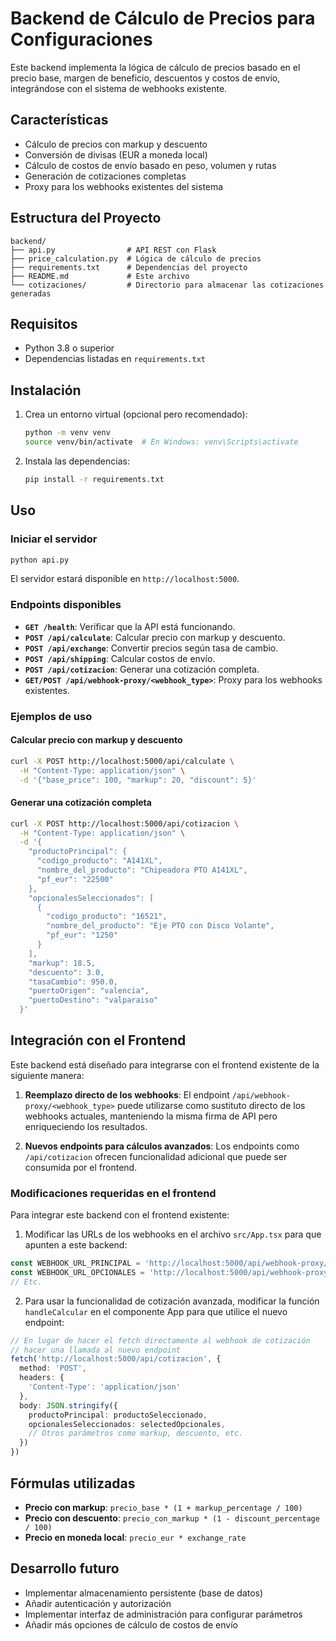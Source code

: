# Backend de Cálculo de Precios para Configuraciones

Este backend implementa la lógica de cálculo de precios basado en el precio base, margen de beneficio, descuentos y costos de envío, integrándose con el sistema de webhooks existente.

## Características

- Cálculo de precios con markup y descuento
- Conversión de divisas (EUR a moneda local)
- Cálculo de costos de envío basado en peso, volumen y rutas
- Generación de cotizaciones completas
- Proxy para los webhooks existentes del sistema

## Estructura del Proyecto

```
backend/
├── api.py                # API REST con Flask
├── price_calculation.py  # Lógica de cálculo de precios
├── requirements.txt      # Dependencias del proyecto
├── README.md             # Este archivo
└── cotizaciones/         # Directorio para almacenar las cotizaciones generadas
```

## Requisitos

- Python 3.8 o superior
- Dependencias listadas en `requirements.txt`

## Instalación

1. Crea un entorno virtual (opcional pero recomendado):
   ```bash
   python -m venv venv
   source venv/bin/activate  # En Windows: venv\Scripts\activate
   ```

2. Instala las dependencias:
   ```bash
   pip install -r requirements.txt
   ```

## Uso

### Iniciar el servidor

```bash
python api.py
```

El servidor estará disponible en `http://localhost:5000`.

### Endpoints disponibles

- **`GET /health`**: Verificar que la API está funcionando.
- **`POST /api/calculate`**: Calcular precio con markup y descuento.
- **`POST /api/exchange`**: Convertir precios según tasa de cambio.
- **`POST /api/shipping`**: Calcular costos de envío.
- **`POST /api/cotizacion`**: Generar una cotización completa.
- **`GET/POST /api/webhook-proxy/<webhook_type>`**: Proxy para los webhooks existentes.

### Ejemplos de uso

#### Calcular precio con markup y descuento

```bash
curl -X POST http://localhost:5000/api/calculate \
  -H "Content-Type: application/json" \
  -d '{"base_price": 100, "markup": 20, "discount": 5}'
```

#### Generar una cotización completa

```bash
curl -X POST http://localhost:5000/api/cotizacion \
  -H "Content-Type: application/json" \
  -d '{
    "productoPrincipal": {
      "codigo_producto": "A141XL",
      "nombre_del_producto": "Chipeadora PTO A141XL",
      "pf_eur": "22500"
    },
    "opcionalesSeleccionados": [
      {
        "codigo_producto": "16521",
        "nombre_del_producto": "Eje PTO con Disco Volante",
        "pf_eur": "1250"
      }
    ],
    "markup": 18.5,
    "descuento": 3.0,
    "tasaCambio": 950.0,
    "puertoOrigen": "valencia",
    "puertoDestino": "valparaiso"
  }'
```

## Integración con el Frontend

Este backend está diseñado para integrarse con el frontend existente de la siguiente manera:

1. **Reemplazo directo de los webhooks**: El endpoint `/api/webhook-proxy/<webhook_type>` puede utilizarse como sustituto directo de los webhooks actuales, manteniendo la misma firma de API pero enriqueciendo los resultados.

2. **Nuevos endpoints para cálculos avanzados**: Los endpoints como `/api/cotizacion` ofrecen funcionalidad adicional que puede ser consumida por el frontend.

### Modificaciones requeridas en el frontend

Para integrar este backend con el frontend existente:

1. Modificar las URLs de los webhooks en el archivo `src/App.tsx` para que apunten a este backend:

```typescript
const WEBHOOK_URL_PRINCIPAL = 'http://localhost:5000/api/webhook-proxy/principal';
const WEBHOOK_URL_OPCIONALES = 'http://localhost:5000/api/webhook-proxy/opcionales';
// Etc.
```

2. Para usar la funcionalidad de cotización avanzada, modificar la función `handleCalcular` en el componente App para que utilice el nuevo endpoint:

```typescript
// En lugar de hacer el fetch directamente al webhook de cotización
// hacer una llamada al nuevo endpoint
fetch('http://localhost:5000/api/cotizacion', {
  method: 'POST',
  headers: {
    'Content-Type': 'application/json'
  },
  body: JSON.stringify({
    productoPrincipal: productoSeleccionado,
    opcionalesSeleccionados: selectedOpcionales,
    // Otros parámetros como markup, descuento, etc.
  })
})
```

## Fórmulas utilizadas

- **Precio con markup**: `precio_base * (1 + markup_percentage / 100)`
- **Precio con descuento**: `precio_con_markup * (1 - discount_percentage / 100)`
- **Precio en moneda local**: `precio_eur * exchange_rate`

## Desarrollo futuro

- Implementar almacenamiento persistente (base de datos)
- Añadir autenticación y autorización
- Implementar interfaz de administración para configurar parámetros
- Añadir más opciones de cálculo de costos de envío 